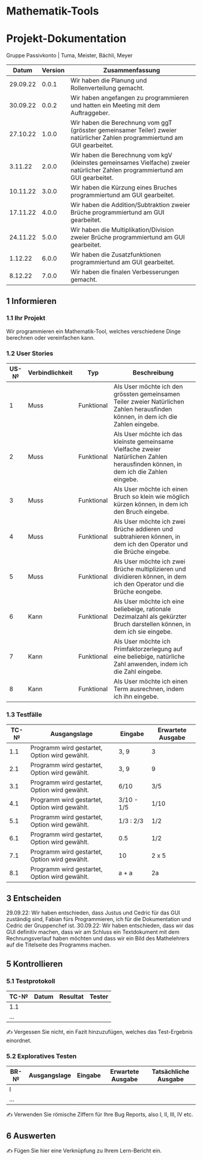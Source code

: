 # Mathematik-Tools
# Projekt-Dokumentation

Gruppe Passivkonto | Tuma, Meister, Bächli, Meyer

| Datum | Version | Zusammenfassung                                              |
| ----- | ------- | ------------------------------------------------------------ |
| 29.09.22 | 0.0.1 | Wir haben die Planung und Rollenverteilung gemacht.         |
| 30.09.22 | 0.0.2 | Wir haben angefangen zu programmieren und hatten ein Meeting mit dem Auftraggeber. |
| 27.10.22 | 1.0.0 | Wir haben die Berechnung vom ggT (grösster gemeinsamer Teiler) zweier natürlicher Zahlen programmiertund am GUI gearbeitet.|
| 3.11.22 | 2.0.0 | Wir haben die Berechnung vom kgV (kleinstes gemeinsames Vielfache) zweier natürlicher Zahlen programmiertund am GUI gearbeitet.|
| 10.11.22 | 3.0.0 | Wir haben die Kürzung eines Bruches programmiertund am GUI gearbeitet.|
| 17.11.22 | 4.0.0 | Wir haben die Addition/Subtraktion zweier Brüche programmiertund am GUI gearbeitet.|
| 24.11.22 | 5.0.0 | Wir haben die Multiplikation/Division zweier Brüche programmiertund am GUI gearbeitet.|
| 1.12.22 | 6.0.0 | Wir haben die Zusatzfunktionen programmiertund am GUI gearbeitet.|
| 8.12.22 | 7.0.0 | Wir haben die finalen Verbesserungen gemacht.|

## 1 Informieren

### 1.1 Ihr Projekt

Wir programmieren ein Mathematik-Tool, welches verschiedene Dinge berechnen oder vereinfachen kann.

### 1.2 User Stories

| US-№ | Verbindlichkeit | Typ  | Beschreibung                       |
| ---- | --------------- | ---- | ---------------------------------- |
| 1    | Muss            | Funktional | Als User möchte ich den grössten gemeinsamen Teiler zweier Natürlichen Zahlen herausfinden können, in dem ich die Zahlen eingebe. |
| 2    | Muss            | Funktional | Als User möchte ich das kleinste gemeinsame Vielfache zweier Natürlichen Zahlen herausfinden können, in dem ich die Zahlen eingebe. |
| 3    | Muss            | Funktional | Als User möchte ich einen Bruch so klein wie möglich kürzen können, in dem ich den Bruch eingebe. |
| 4    | Muss            | Funktional | Als User möchte ich zwei Brüche addieren und subtrahieren können, in dem ich den Operator und die Brüche eingebe. |
| 5    | Muss            | Funktional | Als User möchte ich zwei Brüche multiplizieren und dividieren können, in dem ich den Operator und die Brüche eongebe. |
| 6    | Kann            | Funktional | Als User möchte ich eine beliebeige, rationale Dezimalzahl als gekürzter Bruch darstellen können, in dem ich sie eingebe. |
| 7    | Kann            | Funktional | Als User möchte ich Primfaktorzerlegung auf eine beliebige, natürliche Zahl anwenden, indem ich die Zahl eingebe. |
| 8    | Kann            | Funktional | Als User möchte ich einen Term ausrechnen, indem ich ihn eingebe. |


### 1.3 Testfälle

| TC-№ | Ausgangslage | Eingabe | Erwartete Ausgabe |
| ---- | ------------ | ------- | ----------------- |
| 1.1  | Programm wird gestartet, Option wird gewählt. | 3, 9 | 3 |
| 2.1  | Programm wird gestartet, Option wird gewählt. | 3, 9 | 9 |
| 3.1  | Programm wird gestartet, Option wird gewählt. | 6/10 | 3/5 |
| 4.1  | Programm wird gestartet, Option wird gewählt. | 3/10 - 1/5 | 1/10 |
| 5.1  | Programm wird gestartet, Option wird gewählt. | 1/3 : 2/3 | 1/2 |
| 6.1  | Programm wird gestartet, Option wird gewählt. | 0.5 | 1/2 |
| 7.1  | Programm wird gestartet, Option wird gewählt. | 10 | 2 x 5 |
| 8.1  | Programm wird gestartet, Option wird gewählt. | a + a | 2a |


## 3 Entscheiden

29.09.22: Wir haben entschieden, dass Justus und Cedric für das GUI zuständig sind, Fabian fürs Programmieren, ich für die Dokumentation und Cedric der Gruppenchef ist.
30.09.22: Wir haben entschieden, dass wir das GUI definitiv machen, dass wir am Schluss ein Textdokument mit dem Rechnungsverlauf haben möchten und dass wir ein Bild des Mathelehrers auf die Titelseite des Programms machen.

## 5 Kontrollieren

### 5.1 Testprotokoll

| TC-№ | Datum | Resultat | Tester |
| ---- | ----- | -------- | ------ |
| 1.1  |       |          |        |
| ...  |       |          |        |

✍️ Vergessen Sie nicht, ein Fazit hinzuzufügen, welches das Test-Ergebnis einordnet.

### 5.2 Exploratives Testen

| BR-№ | Ausgangslage | Eingabe | Erwartete Ausgabe | Tatsächliche Ausgabe |
| ---- | ------------ | ------- | ----------------- | -------------------- |
| I    |              |         |                   |                      |
| ...  |              |         |                   |                      |

✍️ Verwenden Sie römische Ziffern für Ihre Bug Reports, also I, II, III, IV etc.

## 6 Auswerten

✍️ Fügen Sie hier eine Verknüpfung zu Ihrem Lern-Bericht ein.
